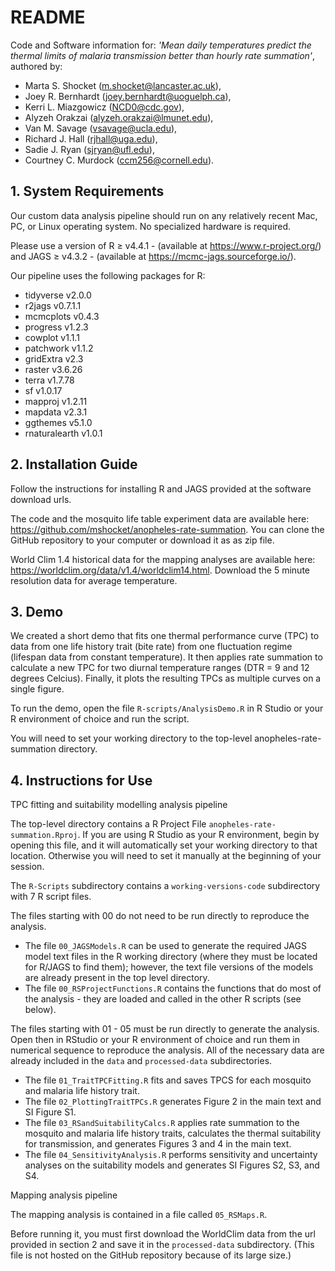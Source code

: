 # README 
Code and Software information for:
*'Mean daily temperatures predict the thermal limits of malaria transmission better than hourly rate summation'*, authored by:
- Marta S. Shocket (m.shocket@lancaster.ac.uk),
- Joey R. Bernhardt (joey.bernhardt@uoguelph.ca),
- Kerri L. Miazgowicz (NCD0@cdc.gov),
- Alyzeh Orakzai (alyzeh.orakzai@lmunet.edu),
- Van M. Savage (vsavage@ucla.edu),
- Richard J. Hall (rjhall@uga.edu),
- Sadie J. Ryan (sjryan@ufl.edu),
- Courtney C. Murdock (ccm256@cornell.edu).

## 1. System Requirements

Our custom data analysis pipeline should run on any relatively recent Mac, PC, or Linux operating system. No specialized hardware is required.

Please use a version of R ≥ v4.4.1 - (available at https://www.r-project.org/) and JAGS ≥ v4.3.2 - (available at https://mcmc-jags.sourceforge.io/).

Our pipeline uses the following packages for R:
- tidyverse v2.0.0
- r2jags v0.7.1.1
- mcmcplots v0.4.3
- progress v1.2.3
- cowplot v1.1.1
- patchwork v1.1.2
- gridExtra v2.3
- raster v3.6.26
- terra v1.7.78
- sf v1.0.17
- mapproj v1.2.11
- mapdata v2.3.1
- ggthemes v5.1.0
- rnaturalearth v1.0.1

## 2. Installation Guide

Follow the instructions for installing R and JAGS provided at the software download urls. 

The code and the mosquito life table experiment data are available here: https://github.com/mshocket/anopheles-rate-summation. You can clone the GitHub repository to your computer or download it as as zip file. 

World Clim 1.4 historical data for the mapping analyses are available here: https://worldclim.org/data/v1.4/worldclim14.html. Download the 5 minute resolution data for average temperature. 

## 3. Demo

We created a short demo that fits one thermal performance curve (TPC) to data from one life history trait (bite rate) from one fluctuation regime (lifespan data from constant temperature). It then applies rate summation to calculate a new TPC for two diurnal temperature ranges (DTR = 9 and 12 degrees Celcius). Finally, it plots the resulting TPCs as multiple curves on a single figure. 

To run the demo, open the file `R-scripts/AnalysisDemo.R` in R Studio or your R environment of choice and run the script.

You will need to set your working directory to the top-level anopheles-rate-summation directory.

## 4. Instructions for Use

TPC fitting and suitability modelling analysis pipeline

The top-level directory contains a R Project File `anopheles-rate-summation.Rproj`. If you are using R Studio as your R environment, begin by opening this file, and it will automatically set your working directory to that location. Otherwise you will need to set it manually at the beginning of your session.

The `R-Scripts` subdirectory contains a `working-versions-code` subdirectory with 7 R script files.

The files starting with 00 do not need to be run directly to reproduce the analysis.
- The file `00_JAGSModels.R` can be used to generate the required JAGS model text files in the R working directory (where they must be located for R/JAGS to find them); however, the text file versions of the models are already present in the  top level directory.
- The file `00_RSProjectFunctions.R` contains the functions that do most of the analysis - they are loaded and called in the other R scripts (see below).

The files starting with 01 - 05 must be run directly to generate the analysis. Open then in RStudio or your R environment of choice and run them in numerical sequence to reproduce the analysis. All of the necessary data are already included in the `data` and `processed-data` subdirectories.
- The file `01_TraitTPCFitting.R` fits and saves TPCS for each mosquito and malaria life history trait.
- The file `02_PlottingTraitTPCs.R` generates Figure 2 in the main text and SI Figure S1.
- The file `03_RSandSuitabilityCalcs.R` applies rate summation to the mosquito and malaria life history traits, calculates the thermal suitability for transmission, and generates Figures 3 and 4 in the main text.
- The file `04_SensitivityAnalysis.R` performs sensitivity and uncertainty analyses on the suitability models and generates SI Figures S2, S3, and S4. 

Mapping analysis pipeline

The mapping analysis is contained in a file called `05_RSMaps.R`. 

Before running it, you must first download the WorldClim data from the url provided in section 2 and save it in the `processed-data` subdirectory. (This file is not hosted on the GitHub repository because of its large size.)